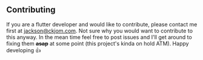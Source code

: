 ## Contributing
If you are a flutter developer and would like to contribute, please contact me first at jackson@ckjom.com.
Not sure why you would want to contribute to this anyway.
In the mean time feel free to post issues and I'll get around to fixing them ~~__asap__~~ at some point (this project's kinda on hold ATM). Happy developing :+1:
